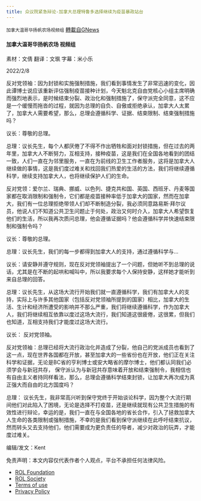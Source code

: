 ```yaml
---
title: 众议院紧急辩论-加拿大总理特鲁多选择继续为疫苗暴政站台
---
```

`加拿大温哥华扬帆农场视频组` [轉載自GNews](https://gnews.org/zh-hans/1992319/)

#### 加拿大温哥华扬帆农场 视频组

素材：文倩
翻译：文𤦍
字幕：米小乐

2022/2/8

反对党领袖：因为封锁和实施强制措施，我们看到事情发生了非常迅速的变化，因此谭博士说应该重新评估强制疫苗接种计划，今天魁北克自由党核心小组主席明确而强烈地表示，是时候结束分裂、政治化和强制措施了，保守派完全同意，这不应是一个缓慢而拖沓的过程，就因为总理的自负、自傲或拒绝承认，加拿大人太累了，加拿大人需要希望，那么，总理会遵循科学、证据、结束限制、结束强制措施吗？

议长：尊敬的总理。

总理：议长先生，每个人都厌倦了不得不作出牺牲和面对封锁措施，但在过去的两年里，加拿大人不断努力，互相支持，接种疫苗，这是我们在全国各地看到的团结一致，人们一直在为邻里服务，一直在为前线的卫生工作者服务，这将是加拿大人继续做的事情，这是我们度过难关和找回我们热爱的生活的方法，我们将继续遵循科学，继续支持加拿大人，也将继续保护人们的生命。

反对党领：爱尔兰、瑞典、挪威、以色列、捷克共和国、英国、西班牙、丹麦等国家都在取消限制和强制令，它们都是疫苗接种率低于加拿大的国家，然而在加拿大，我们有一位总理拒绝带领人们却不断制造分裂，我必须同意路易斯·拜尔议员，他说人们不知道公共卫生问题止于何处，政治又何时介入，加拿大人希望恢复他们的生活，所以我再次质问总理，他会遵循证据吗？他会遵循科学并快速结束限制和强制令吗？

议长：尊敬的总理。

总理：议长先生，我们的每一步都得到加拿大人的支持，通过遵循科学与…

议长：请安静并遵守规则，现在反对党领袖提出了一个问题，但她听不到总理的说话，尤其是在不断的起哄和喊叫中，所以我要求每个人保持安静，这样她才能听到来自总理的回答。

总理：议长先生，从这场大流行开始我们就一直遵循科学，我们有加拿大人的支持，实际上与许多其他国家（包括反对党领袖所提到的国家）相比，加拿大的生活、生计和经济所遭受的影响并不那么严重，我们将继续遵循科学，作为加拿大人，我们将继续相互依靠以度过这场大流行，我们知道这很疲倦，这很累，但我们也知道，互相支持我们才能度过这场大流行。

议长： 反对党领袖。

反对党领袖：总理已经将大流行政治化并造成了分裂，他自己的党派成员也看到了这一点，现在世界各国都在开放，甚至加拿大的一些省份也在开放，他们正在关注科学和证据，无论是BC省的亨利博士或安大略省的摩尔博士，他们都认同我们必须学会与新冠共存， 保守派认为与新冠共存意味着开放和结束强制令，我相信也有自由主义者持同样看法，那么，总理会遵循科学结束封锁，让加拿大再次成为真正强大而自由的北方国度吗？

总理： 议长先生，我非常高兴听到保守党终于开始谈论科学，因为整个大流行期间他们对此陷入了困境，无论是选择不打疫苗，还是继续就现有公共卫生措施的有效性进行辩论，幸运的是，我们一直在与全国各地的省长合作，引入了拯救加拿大人生命的各类限制或强制措施，不幸的是我们看到保守派继续在此呼吁结束抗议，然而转头又去支持他们，他们需要成为更负责任的导者，减少对政治的玩弄，才能度过难关。

编辑/发文：Kent

 

免责声明：本文内容仅代表作者个人观点，平台不承担任何法律风险。

- [ROL Foundation](https://rolfoundation.org/)
- [ROL Society](https://rolsociety.org/)
- [Terms of use](https://gnews.org/terms-of-use-3/)
- [Privacy Policy](https://gnews.org/privacy-policy/)
